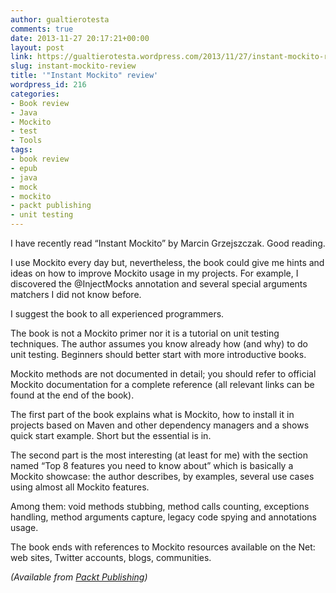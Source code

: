 ```yaml
---
author: gualtierotesta
comments: true
date: 2013-11-27 20:17:21+00:00
layout: post
link: https://gualtierotesta.wordpress.com/2013/11/27/instant-mockito-review/
slug: instant-mockito-review
title: '"Instant Mockito" review'
wordpress_id: 216
categories:
- Book review
- Java
- Mockito
- test
- Tools
tags:
- book review
- epub
- java
- mock
- mockito
- packt publishing
- unit testing
---
```


I have recently read “Instant Mockito” by Marcin Grzejszczak. Good reading.




I use Mockito every day but, nevertheless, the book could give me hints and ideas on how to improve Mockito usage in my projects. For example, I discovered the @InjectMocks annotation and several special arguments matchers I did not know before.




I suggest the book to all experienced programmers.




The book is not a Mockito primer nor it is a tutorial on unit testing techniques. The author assumes you know already how (and why) to do unit testing. Beginners should better start with more introductive books.




Mockito methods are not documented in detail; you should refer to official Mockito documentation for a complete reference (all relevant links can be found at the end of the book).




The first part of the book explains what is Mockito, how to install it in projects based on Maven and other dependency managers and a shows quick start example. Short but the essential is in.




The second part is the most interesting (at least for me) with the section named “Top 8 features you need to know about” which is basically a Mockito showcase: the author describes, by examples, several use cases using almost all Mockito features.




Among them: void methods stubbing, method calls counting, exceptions handling, method arguments capture, legacy code spying and annotations usage.




The book ends with references to Mockito resources available on the Net: web sites, Twitter accounts, blogs, communities.




_(Available from [Packt Publishing](http://www.packtpub.com/how-to-create-stubs-mocks-spies-using-mockito/book))_
